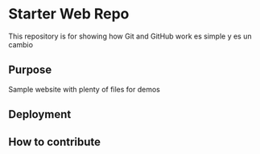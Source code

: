 # Starter Web Repo

This repository is for showing how Git and GitHub work
es simple y es un cambio

## Purpose

Sample website with plenty of files for demos

## Deployment

## How to contribute
